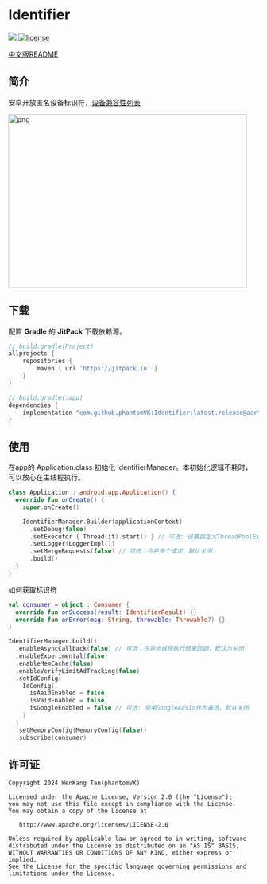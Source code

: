 Identifier
=========

[![](https://jitpack.io/v/phantomVK/Identifier.svg)](https://jitpack.io/#phantomVK/Identifier) [![license](https://img.shields.io/badge/License-Apache2.0-brightgreen)](https://github.com/phantomVK/SlideBack/blob/master/LICENSE)

[中文版README](./README_CN.md)


简介
-----------

安卓开放匿名设备标识符，[设备兼容性列表](./COMPATIBILITY_LIST.md)

<img src="./static/sample.png" alt="png" width="480" height="349" style="display: inline;"/>

下载
-----------
配置 __Gradle__ 的 __JitPack__ 下载依赖源。

```groovy
// build.gradle(Project)
allprojects {
    repositories {
        maven { url 'https://jitpack.io' }
    }
}

// build.gradle(:app)
dependencies {
    implementation "com.github.phantomVK:Identifier:latest.release@aar"
}
```

使用
-------

在app的 Application.class 初始化 IdentifierManager。本初始化逻辑不耗时，可以放心在主线程执行。

```kotlin
class Application : android.app.Application() {
  override fun onCreate() {
    super.onCreate()

    IdentifierManager.Builder(applicationContext)
      .setDebug(false)
      .setExecutor { Thread(it).start() } // 可选: 设置自定义ThreadPoolExecutor
      .setLogger(LoggerImpl())
      .setMergeRequests(false) // 可选：合并多个请求，默认关闭
      .build()
  }
}
```

如何获取标识符

```kotlin
val consumer = object : Consumer {
  override fun onSuccess(result: IdentifierResult) {}
  override fun onError(msg: String, throwable: Throwable?) {}
}

IdentifierManager.build()
  .enableAsyncCallback(false) // 可选：在异步线程执行结果回调，默认为关闭
  .enableExperimental(false)
  .enableMemCache(false)
  .enableVerifyLimitAdTracking(false)
  .setIdConfig(
    IdConfig(
      isAaidEnabled = false,
      isVaidEnabled = false,
      isGoogleEnabled = false // 可选: 使用GoogleAdsId作为备选，默认关闭
    )
  )
  .setMemoryConfig(MemoryConfig(false))
  .subscribe(consumer)
```

许可证
--------

```
Copyright 2024 WenKang Tan(phantomVK)

Licensed under the Apache License, Version 2.0 (the "License");
you may not use this file except in compliance with the License.
You may obtain a copy of the License at

   http://www.apache.org/licenses/LICENSE-2.0

Unless required by applicable law or agreed to in writing, software
distributed under the License is distributed on an "AS IS" BASIS,
WITHOUT WARRANTIES OR CONDITIONS OF ANY KIND, either express or implied.
See the License for the specific language governing permissions and
limitations under the License.
```